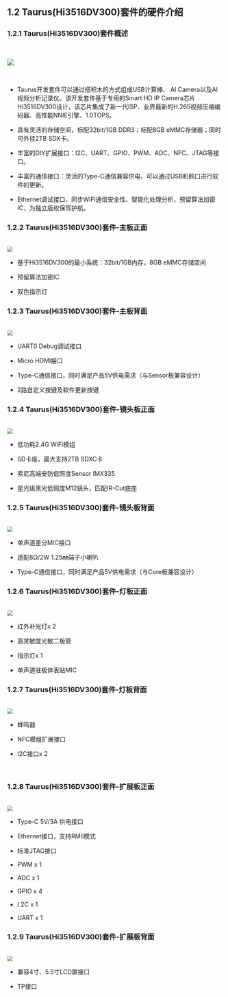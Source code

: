 ## 1.2 Taurus(Hi3516DV300)套件的硬件介绍

### 1.2.1 Taurus(Hi3516DV300)套件概述

<br/>

![](./figures/readme/Taurus%E5%BC%80%E5%8F%91%E6%9D%BF.png)

<br/>

* Taurus开发套件可以通过搭积木的方式组成USB计算棒、 AI Camera以及AI视频分析记录仪。该开发套件基于专用的Smart HD IP Camera芯片Hi3516DV300设计，该芯片集成了新一代ISP、业界最新的H.265视频压缩编码器、高性能NNIE引擎、1.0TOPS。

* 具有灵活的存储空间，标配32bit/1GB DDR3；标配8GB eMMC存储器；同时可外挂2TB SDX卡。

* 丰富的DIY扩展接口：I2C、UART、GPIO、PWM、ADC、NFC、JTAG等接口。

* 丰富的通信接口：灵活的Type-C通信兼容供电、可以通过USB和网口进行软件的更新。

* Ethernet调试接口，同步WiFi通信安全性、智能化处理分析，预留算法加密IC，为独立版权保驾护航。

### 1.2.2 Taurus(Hi3516DV300)套件-主板正面

<br/>

<img src="./figures/readme/Taurus%E4%B8%BB%E6%9D%BF%E6%AD%A3%E9%9D%A2.png" style="zoom:80%;" />

<br/>

* 基于Hi3516DV300的最小系统：32bit/1GB内存，8GB eMMC存储空间

* 预留算法加密IC

* 双色指示灯

### 1.2.3 Taurus(Hi3516DV300)套件-主板背面

<br/>

<img src="./figures/readme/Taurus%E4%B8%BB%E6%9D%BF%E8%83%8C%E9%9D%A2.png" style="zoom:80%;" />

<br/>

* UART0 Debug调试接口

* Micro HDMI接口

* Type-C通信接口，同时满足产品5V供电需求（与Sensor板兼容设计）

* 2路自定义按键及软件更新按键

### 1.2.4 Taurus(Hi3516DV300)套件-镜头板正面

<br/>

<img src="./figures/readme/senor%E6%9D%BF%E6%AD%A3%E9%9D%A2.png" style="zoom:80%;" />

<br/>

* 低功耗2.4G WiFi模组

* SD卡座，最大支持2TB SDXC卡

* 索尼高端安防低照度Sensor IMX335
* 星光级黑光低照度M12镜头，匹配IR-Cut底座

### 1.2.5 Taurus(Hi3516DV300)套件-镜头板背面

<br/>

<img src="./figures/readme/senor%E6%9D%BF%E8%83%8C%E9%9D%A2.png" style="zoom:80%;" />

<br/>

* 单声道差分MIC接口

* 适配8Ω/2W 1.25㎜端子小喇叭

* Type-C通信接口，同时满足产品5V供电需求（与Core板兼容设计）

### 1.2.6 Taurus(Hi3516DV300)套件-灯板正面

<br/>

<img src="./figures/readme/%E7%81%AF%E6%9D%BF%E6%AD%A3%E9%9D%A2.png" style="zoom:80%;" />

<br/>

* 红外补光灯x 2

* 高灵敏度光敏二极管

* 指示灯x 1

* 单声道驻极体表贴MIC

### 1.2.7 Taurus(Hi3516DV300)套件-灯板背面

<br/>

<img src="./figures/readme/%E7%81%AF%E6%9D%BF%E8%83%8C%E9%9D%A2.png" style="zoom:80%;" />

<br/>

* 蜂鸣器 

* NFC模组扩展接口 

* I2C接口x 2

<br/>

### 1.2.8 Taurus(Hi3516DV300)套件-扩展板正面

<br/>

<img src="./figures/readme/%E6%89%A9%E5%B1%95%E6%9D%BF%E6%AD%A3%E9%9D%A2.png" style="zoom:80%;" />

<br/>

* Type-C 5V/3A 供电接口

* Ethernet接口，支持RMII模式

* 标准JTAG接口

* PWM x 1

* ADC x 1

* GPIO x 4

* I 2C x 1

* UART x 1

### 1.2.9 Taurus(Hi3516DV300)套件-扩展板背面

<br/>

<img src="./figures/readme/%E6%89%A9%E5%B1%95%E6%9D%BF%E8%83%8C%E9%9D%A2.png" style="zoom:80%;" />

<br/>

* 兼容4寸、5.5寸LCD屏接口

* TP接口

<br/>

